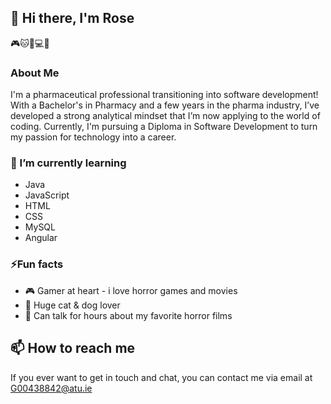 ## 👋 Hi there, I'm Rose

🎮🐱🐶💻💊

### About Me
I'm a pharmaceutical professional transitioning into software development! With a Bachelor's in Pharmacy and a few years in the pharma industry, I’ve developed a strong analytical mindset that I’m now applying to the world of coding. Currently, I'm pursuing a Diploma in Software Development to turn my passion for technology into a career.

### 🌱 I’m currently learning
- Java
- JavaScript
- HTML
- CSS
- MySQL
- Angular

### ⚡Fun facts
- 🎮 Gamer at heart - i love horror games and movies
- 🐾 Huge cat & dog lover
- 🍿 Can talk for hours about my favorite horror films 

## 📫 How to reach me
If you ever want to get in touch and chat, you can contact me via email at G00438842@atu.ie

<!--
**Rose-Walker/Rose-Walker** is a ✨ _special_ ✨ repository because its `README.md` (this file) appears on your GitHub profile.

Here are some ideas to get you started:

- 🔭 I’m currently working on ...
- 🌱 I’m currently learning ...
- 👯 I’m looking to collaborate on ...
- 🤔 I’m looking for help with ...
- 💬 Ask me about ...
- 📫 How to reach me: ...
- 😄 Pronouns: ...
- ⚡ Fun fact: ...
-->
